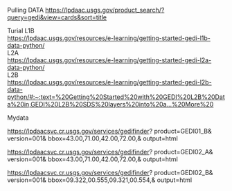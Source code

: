 Pulling DATA 
https://lpdaac.usgs.gov/product_search/?query=gedi&view=cards&sort=title

Turial 
L1B  
https://lpdaac.usgs.gov/resources/e-learning/getting-started-gedi-l1b-data-python/  
L2A  
https://lpdaac.usgs.gov/resources/e-learning/getting-started-gedi-l2a-data-python/  
L2B  
https://lpdaac.usgs.gov/resources/e-learning/getting-started-gedi-l2b-data-python/#:~:text=%20Getting%20Started%20with%20GEDI%20L2B%20Data%20in,GEDI%20L2B%20SDS%20layers%20into%20a...%20More%20  


Mydata 

https://lpdaacsvc.cr.usgs.gov/services/gedifinder?
product=GEDI01_B&
version=001&
bbox=43.00,71.00,42.00,72.00,&
output=html

https://lpdaacsvc.cr.usgs.gov/services/gedifinder?
product=GEDI02_A&
version=001&
bbox=43.00,71.00,42.00,72.00,&
output=html

https://lpdaacsvc.cr.usgs.gov/services/gedifinder?
product=GEDI02_B&
version=001&
bbox=09.322,00.555,09.321,00.554,&
output=html
